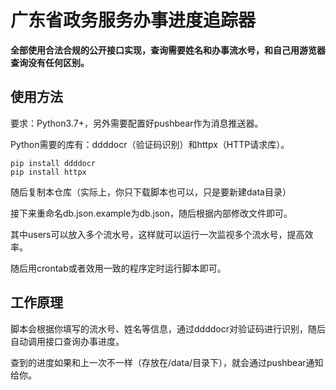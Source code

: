# 广东省政务服务办事进度追踪器

**全部使用合法合规的公开接口实现，查询需要姓名和办事流水号，和自己用游览器查询没有任何区别。**

## 使用方法

要求：Python3.7+，另外需要配置好pushbear作为消息推送器。

Python需要的库有：ddddocr（验证码识别）和httpx（HTTP请求库）。

```
pip install ddddocr
pip install httpx
```

随后复制本仓库（实际上，你只下载脚本也可以，只是要新建data目录）

接下来重命名db.json.example为db.json，随后根据内部修改文件即可。

其中users可以放入多个流水号，这样就可以运行一次监视多个流水号，提高效率。

随后用crontab或者效用一致的程序定时运行脚本即可。

## 工作原理

脚本会根据你填写的流水号、姓名等信息，通过ddddocr对验证码进行识别，随后自动调用接口查询办事进度。

查到的进度如果和上一次不一样（存放在/data/目录下），就会通过pushbear通知给你。